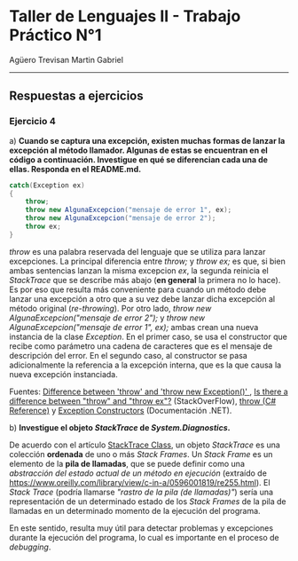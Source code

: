 # Taller de Lenguajes II - Trabajo Práctico N°1

Agüero Trevisan Martin Gabriel

---

## Respuestas a ejercicios 

### Ejercicio 4

a) **Cuando se captura una excepción, existen muchas formas de lanzar la excepción al
método llamador. Algunas de estas se encuentran en el código a continuación. Investigue
en qué se diferencian cada una de ellas. Responda en el README.md.**

```C#
catch(Exception ex)
{
    throw;
    throw new AlgunaExcepcion("mensaje de error 1", ex);
    throw new AlgunaExcepcion("mensaje de error 2");
    throw ex;
}
```

_throw_  es una palabra reservada del lenguaje que se utiliza para lanzar excepciones. La principal diferencia entre _throw;_ y _throw ex;_ es que, si bien ambas sentencias lanzan la misma excepcion _ex_, la segunda reinicia el _StackTrace_ que se describe más abajo (**en general** la primera no lo hace). Es por eso que resulta más conveniente para cuando un método debe lanzar una excepción a otro que a su vez debe lanzar dicha excepción al método original (_re-throwing_). Por otro lado, _throw new AlgunaExcepcion("mensaje de error 2");_ y _throw new AlgunaExcepcion("mensaje de error 1", ex);_  ambas crean una nueva instancia de la clase _Exception_. En el primer caso, se usa el constructor que recibe como parámetro una cadena de caracteres que es el mensaje de descripción del error. En el segundo caso, al constructor se pasa adicionalmente la referencia a la excepción interna, que es la que causa la nueva excepción instanciada.

Fuentes: [Difference between \'throw\' and \'throw new Exception()\'
](https://stackoverflow.com/questions/2999298/difference-between-throw-and-throw-new-exception), [Is there a difference between "throw" and "throw ex"?](https://stackoverflow.com/questions/730250/is-there-a-difference-between-throw-and-throw-ex) (StackOverFlow), [throw (C# Reference)](https://docs.microsoft.com/en-us/dotnet/csharp/language-reference/keywords/throw) y [Exception Constructors](https://docs.microsoft.com/en-us/dotnet/api/system.exception.-ctor?view=net-6.0) (Documentación .NET).

b) **Investigue el objeto _StackTrace_ de _System.Diagnostics_.**

De acuerdo con el artículo [StackTrace Class](https://docs.microsoft.com/en-us/dotnet/api/system.diagnostics.stacktrace?view=net-6.0), un objeto _StackTrace_ es una colección **ordenada** de uno o más _Stack Frames_. Un _Stack Frame_ es un elemento de la **pila de llamadas**, que se puede definir como una _abstracción del estado actual de un método en ejecución_ (extraído de <https://www.oreilly.com/library/view/c-in-a/0596001819/re255.html>). El _Stack Trace_  (podría llamarse _"rastro de la pila (de llamadas)"_) sería una representación de un determinado estado de los _Stack Frames_ de la pila de llamadas en un determinado momento de la ejecución del programa. 

En este sentido, resulta muy útil para detectar problemas y excepciones durante la ejecución del programa, lo cual es importante en el proceso de _debugging_.
